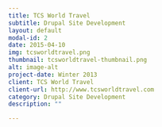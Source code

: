 ```yaml
---
title: TCS World Travel
subtitle: Drupal Site Development
layout: default
modal-id: 2
date: 2015-04-10
img: tcsworldtravel.png
thumbnail: tcsworldtravel-thumbnail.png
alt: image-alt
project-date: Winter 2013
client: TCS World Travel
client-url: http://www.tcsworldtravel.com
category: Drupal Site Development
description: ""

---
```

